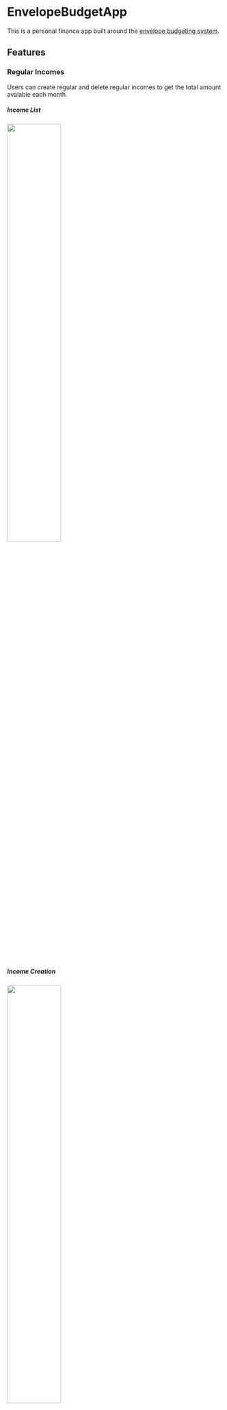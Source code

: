 # EnvelopeBudgetApp

This is a personal finance app built around the [envelope budgeting system](https://www.capitalone.com/learn-grow/money-management/envelope-budget-system/).

## Features

### Regular Incomes
Users can create regular and delete regular incomes to get the total amount avalable each month. 

##### Income List
<img src="https://user-images.githubusercontent.com/102758696/235316998-144c4e70-79e6-469b-a6a4-c083262b0384.png" width=50% height=50%>

##### Income Creation
<img src="https://user-images.githubusercontent.com/102758696/235316572-7b3bfcbc-35bd-42d7-8ead-bfd70d2a08b7.png" width=50% height=50%>

##### Income Editing

<img src="https://github.com/uhteen21/EnvelopeBudgetApp/assets/102758696/8b17b471-5f75-47ed-a974-8c1e66d4edea" width="460" >

##### Income Deletion
<img src="https://user-images.githubusercontent.com/102758696/235316953-56132bb0-f3f1-44c5-8146-9c699fda41d3.png" width=50% height=50%>

### Envelopes
Users can create envelopes to represent catagories of spending. Such as gas, amenities, groceries, etc.
##### Envelope List
<img src="https://user-images.githubusercontent.com/102758696/235492694-beb97163-fdf2-4413-b3d2-f01465ad06a6.png" width=50% height=50%>

##### Envelope Creation
<img src="https://user-images.githubusercontent.com/102758696/235492841-db2d9214-9c2f-42ff-b17d-b0f4cc905fa9.png" width=50% height=50%>

## Known Bugs

* When deleting an income, the delete prompt will dissapear then reappear when the income is swiped again before the swipe button "Delete" is actually pressed. When the deletion is confirmed the proper income is deleted, but the deletion prompt will reapear for a brief second before disappearing

* If the dollar sign is removed when inputing the amount when creating a new income, the amount will be saved as 0.

## Roapmap/Planned Features

* Fully implement envelopes
  * Ability edit envelopes
* Fully implement incomes
* Implement transactions
* Add UI design
